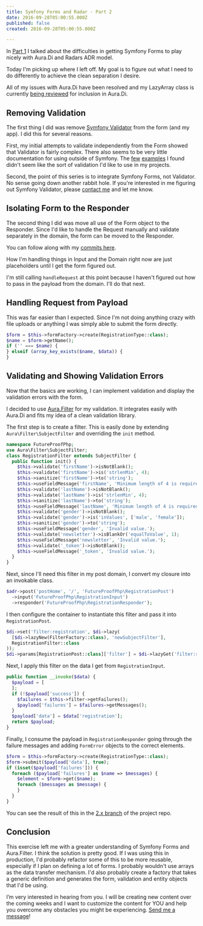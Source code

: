 ```yaml
---
title: Symfony Forms and Radar - Part 2
date: 2016-09-28T05:00:55.000Z
published: false
created: 2016-09-28T05:00:55.000Z

---
```


In [Part 1](/symfony-forms-radar/) I talked about the difficulties in getting Symfony Forms to play nicely with Aura.Di and Radars ADR model.

Today I'm picking up where I left off. My goal is to figure out what I need to do differently to achieve the clean separation I desire.

All of my issues with Aura.Di have been resolved and my LazyArray class is currently [being reviewed](https://github.com/auraphp/Aura.Di/pull/138) for inclusion in Aura.Di.

## Removing Validation

The first thing I did was remove [Symfony Validator](http://symfony.com/components/Validator) from the form (and my app). I did this for several reasons.

First, my initial attempts to validate independently from the Form showed that Validator is fairly complex. There also seems to be very little documentation for using outside of Symfony. The [few](https://blog.tinned-software.net/using-the-symfony-validator-as-a-standalone-component/) [examples](https://gist.github.com/chrisguitarguy/2b27669a2e8d84d948ff) I found didn't seem like the sort of validation I'd like to use in my projects.

Second, the point of this series is to integrate Symfony Forms, not Validator. No sense going down another rabbit hole. If you're interested in me figuring out Symfony Validator, please [contact me](/contact/) and let me know.

## Isolating Form to the Responder

The second thing I did was move all use of the Form object to the Responder. Since I'd like to handle the Request manually and validate separately in the domain, the form can be moved to the Responder.

You can follow along with my [commits here](https://github.com/futureproofphp/symfony-forms-radar/commit/2ed2da998c9084bff97c647d2cf158a9903b5d70).

How I'm handling things in Input and the Domain right now are just placeholders until I get the form figured out.

I'm still calling `handleRequest` at this point because I haven't figured out how to pass in the payload from the domain. I'll do that next.

## Handling Request from Payload

This was far easier than I expected. Since I'm not doing anything crazy with file uploads or anything I was simply able to submit the form directly.

```php
$form = $this->formFactory->create(RegistrationType::class);
$name = $form->getName();
if ('' === $name) {
} elseif (array_key_exists($name, $data)) {
}
```

## Validating and Showing Validation Errors

Now that the basics are working, I can implement validation and display the validation errors with the form.

I decided to use [Aura.Filter](https://github.com/auraphp/Aura.Filter) for my validation. It integrates easily with Aura.Di and fits my idea of a clean validation library.

The first step is to create a filter. This is easily done by extending `Aura\Filter\SubjectFilter` and overriding the `init` method.

```php
namespace FutureProofPhp;
use Aura\Filter\SubjectFilter;
class RegistrationFilter extends SubjectFilter {
  public function init() {
    $this->validate('firstName')->isNotBlank();
    $this->validate('firstName')->is('strlenMin', 4);
    $this->sanitize('firstName')->to('string');
    $this->useFieldMessage('firstName', 'Minimum length of 4 is required.');
    $this->validate('lastName')->isNotBlank();
    $this->validate('lastName')->is('strlenMin', 4);
    $this->sanitize('lastName')->to('string');
    $this->useFieldMessage('lastName', 'Minimum length of 4 is required.');
    $this->validate('gender')->isNotBlank();
    $this->validate('gender')->is('inValues', ['male', 'female']);
    $this->sanitize('gender')->to('string');
    $this->useFieldMessage('gender', 'Invalid value.');
    $this->validate('newsletter')->isBlankOr('equalToValue', 1);
    $this->useFieldMessage('newsletter', 'Invalid value.');
    $this->validate('_token')->isNotBlank();
    $this->useFieldMessage('_token', 'Invalid value.');
  }
}
```

Next, since I'll need this filter in my post domain, I convert my closure into an invokable class.

```php
$adr->post('postHome', '/', 'FutureProofPhp\RegistrationPost')
  ->input('FutureProofPhp\RegistrationInput')
  ->responder('FutureProofPhp\RegistrationResponder');
```

I then configure the container to instantiate this filter and pass it into `RegistrationPost`.

```php
$di->set('filter:registration', $di->lazy(
  [$di->lazyNew(FilterFactory::class), 'newSubjectFilter'],
  RegistrationFilter::class
));
$di->params[RegistrationPost::class]['filter'] = $di->lazyGet('filter:registration');
```

Next, I apply this filter on the data I get from `RegistrationInput`.

```php
public function __invoke($data) {
  $payload = [
  ];
  if (!$payload['success']) {
    $failures = $this->filter->getFailures();
    $payload['failures'] = $failures->getMessages();
  }
  $payload['data'] = $data['registration'];
  return $payload;
}
```

Finally, I consume the payload in `RegistrationResponder` going through the failure messages and adding `FormError` objects to the correct elements.

```php
$form = $this->formFactory->create(RegistrationType::class);
$form->submit($payload['data'], true);
if (isset($payload['failures'])) {
  foreach ($payload['failures'] as $name => $messages) {
    $element = $form->get($name);
    foreach ($messages as $message) {
    }
  }
}
```

You can see the result of this in the [2.x branch](https://github.com/futureproofphp/symfony-forms-radar/tree/2.x) of the project repo.

## Conclusion

This exercise left me with a greater understanding of Symfony Forms and Aura.Filter. I think the solution is pretty good. If I was using this in production, I'd probably refactor some of this to be more reusable, especially if I plan on defining a lot of forms. I probably wouldn't use arrays as the data transfer mechanism. I'd also probably create a factory that takes a generic definition and generates the form, validation and entity objects that I'd be using.

I’m very interested in hearing from you. I will be creating new content over the coming weeks and I want to customize the content for YOU and help you overcome any obstacles you might be experiencing. [Send me a message](/contact/)!

